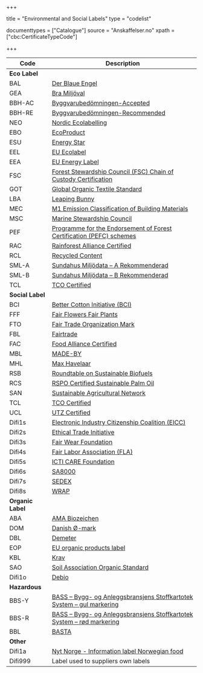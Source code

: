+++

title = "Environmental and Social Labels"
type = "codelist"

documenttypes = ["Catalogue"]
source = "Anskaffelser.no"
xpath = ["cbc:CertificateTypeCode"]

+++

| Code     | Description 
| -------- | ------------------------------------------
| **Eco Label** | 
| BAL | [Der Blaue Engel](http://www.blauer-engel.de/)
| GEA | [Bra Miljöval](http://www.naturskyddsforeningen.se/)
| BBH-AC | [Byggvarubedömningen-Accepted](http://www.byggvarubedomningen.se/)
| BBH-RE | [Byggvarubedömningen-Recommended](http://www.byggvarubedomningen.se/sa/node.asp?node=455)
| NEO | [Nordic Ecolabelling](http://www.nordic-ecolabel.org/)
| EBO | [EcoProduct](http://www.byggtjeneste.no/WPpages/Produkter/Byggeportalen/ECOproduct.aspx)
| ESU | [Energy Star](http://www.eu-energystar.org/)
| EEL | [EU Ecolabel](http://ec.europa.eu/environment/ecolabel/index_en.htm)
| EEA | [EU Energy Label](http://ec.europa.eu/energy/efficiency/labelling/labelling_en.htm)
| FSC | [Forest Stewardship Council (FSC) Chain of Custody Certification](https://us.fsc.org/)
| GOT | [Global Organic Textile Standard](http://www.global-standard.org/)
| LBA | [Leaping Bunny](http://www.leapingbunny.org/indexin.php)
| MEC | [M1 Emission Classification of Building Materials](http://www.rakennustieto.fi/index/english/emissionclassificationofbuildingmaterials.html)
| MSC | [Marine Stewardship Council](http://www.msc.org/)
| PEF | [Programme for the Endorsement of Forest Certification (PEFC) schemes](http://www.pefc.org/)
| RAC | [Rainforest Alliance Certified](http://www.rainforest-alliance.org/certification-verification)
| RCL | [Recycled Content](http://www.ftc.gov/)
| SML-A | [Sundahus Miljödata – A Rekommenderad](http://www.sundahus.se/services/environmental-data.aspx)
| SML-B | [Sundahus Miljödata – B Rekommenderad](http://www.sundahus.se/services/environmental-data.aspx)
| TCL | [TCO Certified](http://tcodevelopment.com/)
| **Social Label**
| BCI | [Better Cotton Initiative (BCI)](http://bettercotton.org/)
| FFF | [Fair Flowers Fair Plants](http://www.fairflowersfairplants.com/)
| FTO | [Fair Trade Organization Mark](http://www.wfto.com/)
| FBL | [Fairtrade](http://www.fairtrade.net/)
| FAC | [Food Alliance Certified](http://foodalliance.org/)
| MBL | [MADE-BY](http://www.made-by.org/)
| MHL | [Max Havelaar](http://www.maxhavelaar.ch/de/homepage/)
| RSB | [Roundtable on Sustainable Biofuels](http://rsb.org/)
| RCS | [RSPO Certified Sustainable Palm Oil](http://www.rspo.org/about)
| SAN | [Sustainable Agricultural Network](http://san.ag/web/)
| TCL | [TCO Certified](http://tcodevelopment.com/)
| UCL | [UTZ Certified](https://www.utzcertified.org/)
| Difi1s | [Electronic Industry Citizenship Coalition (EICC)](http://www.eiccoalition.org/about/contact-us/)
| Difi2s | [Ethical Trade Initiative](http://www.ethicaltrade.org/)
| Difi3s | [Fair Wear Foundation](http://www.fairwear.org/)
| Difi4s | [Fair Labor Association (FLA)](http://www.fairlabor.org/)
| Difi5s | [ICTI CARE Foundation](http://www.icti-care.org/e/default.asp)
| Difi6s | [SA8000](http://www.sa-intl.org/index.cfm?fuseaction=Page.viewPage&amp;pageId=937&amp;parentID=479&amp;nodeID=1)
| Difi7s | [SEDEX](http://www.sedexglobal.com/)
| Difi8s | [WRAP](http://www.wrapcompliance.org/)
| **Organic Label**
| ABA | [AMA Biozeichen](http://www.ama.at/)
| DOM | [Danish Ø-mark](http://naturerhverv.dk/tvaergaaende/oekologi/baggrund-og-fakta-om-oekologi/oekologimaerker/#c9152)
| DBL | [Demeter](http://www.demeter-usa.org/)
| EOP | [EU organic products label](http://ec.europa.eu/agriculture/organic/index_en.htm)
| KBL | [Krav](http://www.krav.se/english)
| SAO | [Soil Association Organic Standard](http://www.soilassociation.org/)
| Difi1o | [Debio](http://www.debio.no/section.cfm?path=1,11)
| **Hazardous**
| BBS-Y | [BASS – Bygg- og Anleggsbransjens Stoffkartotek System – gul markering](http://www.cobuilder.com/)
| BBS-R | [BASS – Bygg- og Anleggsbransjens Stoffkartotek System – rød markering](http://www.cobuilder.com/)
| BBL | [BASTA](http://www.bastaonline.se/)
| **Other**
| Difi1a | [Nyt Norge - Information label Norwegian food](http://www.matmerk.no/no/nytnorge/hva-er-nyt-norge)
| Difi999 | Label used to suppliers own labels
